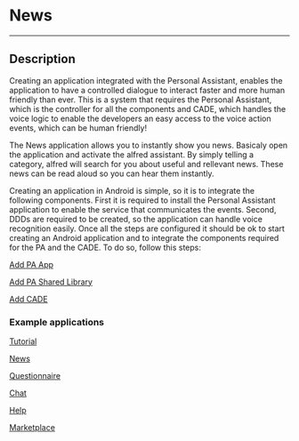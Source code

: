 # News

---

## Description

Creating an application integrated with the Personal Assistant, enables the application to have a controlled dialogue to interact faster and more human friendly than ever.
This is a system that requires the Personal Assistant, which is the controller for all the components and CADE, which handles the voice logic to enable the developers an easy access to the voice action events, which can be human friendly!

The News application allows you to instantly show you news. Basicaly open the application and activate the alfred assistant. By simply telling a category, alfred will search for you about useful and rellevant news. These news can be read aloud so you can hear them instantly.

Creating an application in Android is simple, so it is to integrate the following components.
First it is required to install the Personal Assistant application to enable the service that communicates the events.
Second, DDDs are required to be created, so the application can handle voice recognition easily.
Once all the steps are configured it should be ok to start creating an Android application and to integrate the components required for the PA and the CADE. To do so, follow this steps:


[Add PA App](https://github.com/ALFREDProject/PersonalAssistentApp)

[Add PA Shared Library](https://github.com/ALFREDProject/PersonalAssistentCommons)

[Add CADE](https://github.com/ALFREDProject/DialogueDomainDescriptions)

### Example applications

[Tutorial](https://github.com/ALFREDProject/Tutorial/)

[News](https://github.com/ALFREDProject/News/)

[Questionnaire](https://github.com/ALFREDProject/Questionnaire/)

[Chat](https://github.com/ALFREDProject/Chat/)

[Help](https://github.com/ALFREDProject/Help/)

[Marketplace](https://github.com/ALFREDProject/Marketplace/)
